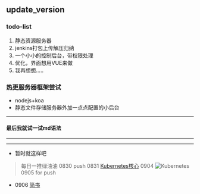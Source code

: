 ## update_version
### todo-list
1. 静态资源服务器
2. jenkins打包上传解压归纳
3. 一个小小的控制后台，带权限处理
4. 优化，界面想用VUE来做
5. 我再想想.....
### 热更服务器框架尝试
* nodejs+koa
* 静态文件存储服务器外加一点点配置的小后台
***
#### 最后我就试一试md语法
---
___
* 暂时就这样吧
> 每日一推绿油油
> 0830 push
> 0831 [Kubernetes核心](http://www.dockone.io/article/932)
> 0904 ![Kubernetes](http://dockone.io/uploads/article/20151230/d56441427680948fb56a00af57bda690.png)
> 0905 for push
* 0906 [简书](https://www.jianshu.com/)

